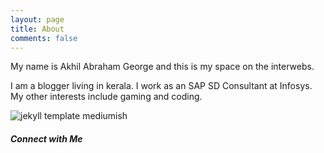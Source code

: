 ```yaml
---
layout: page
title: About
comments: false
---
```


My name is Akhil Abraham George and this is my space on the interwebs.

I am a blogger living in kerala. I work as an SAP SD Consultant at Infosys. My other interests include gaming and coding.

![jekyll template mediumish]({{site.baseurl}}/assets/images/Akhil.jpg)



<div class="footersocial">
    <h5>Connect with Me</h5>
        <a target="_blank" href="https://www.facebook.com/akhilgeo"><i class="fa fa-facebook"></i></a>
        <a target="_blank" href="https://www.linkedin.com/in/akhilgeo/"><i class="fa fa-linkedin"></i></a>
        <a target="_blank" href="https://www.instagram.com/akhilgeo/"><i class="fa fa-instagram"></i></a>
		<a target="_blank" href="https://www.instagram.com/akhilgeo/"><i class="fa fa-github"></i></a>
        <a target="_blank" href="https://www.instagram.com/akhilgeo/"><i class="fa fa-steam"></i></a>
</div>